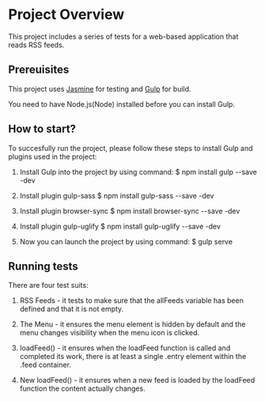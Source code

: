 # Project Overview

This project includes a series of tests for a web-based application that reads RSS feeds. 


## Prereuisites
This project uses [Jasmine](http://jasmine.github.io/) for testing and [Gulp](https://gulpjs.com/) for build.

You need to have Node.js(Node) installed before you can install Gulp. 


## How to start?
To succesfully run the project, please follow these steps to install Gulp and plugins used in the project:
1. Install Gulp into the project by using command:
	$ npm install gulp --save -dev

2. Install plugin gulp-sass
	$ npm install gulp-sass --save -dev

3. Install plugin browser-sync
	$ npm install browser-sync --save -dev

4. Install plugin gulp-uglify
	$ npm install gulp-uglify --save -dev

5. Now you can launch the project by using command:
	$ gulp serve


## Running tests
There are four test suits:
1. RSS Feeds - it tests to make sure that the allFeeds variable has been defined and that it is not empty.

2. The Menu - it ensures the menu element is hidden by default and the menu changes visibility when the menu icon is clicked.

3. loadFeed() - it ensures when the loadFeed function is called and completed its work, there is at least a single .entry element within the .feed container.

4. New loadFeed() - it ensures when a new feed is loaded by the loadFeed function the content actually changes.

